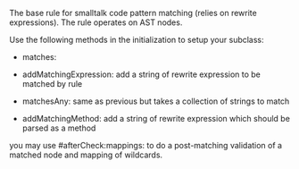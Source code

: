 The base rule for smalltalk code pattern matching (relies on rewrite expressions). The rule operates on AST nodes.Use the following methods in the initialization to setup your subclass:- matches:- addMatchingExpression:	add a string of rewrite expression to be matched by rule- matchesAny:	same as previous but takes a collection of strings to match	- addMatchingMethod:	add a string of rewrite expression which should be parsed as a method	you may use #afterCheck:mappings: to do a post-matching validation of a matched node and mapping of wildcards.